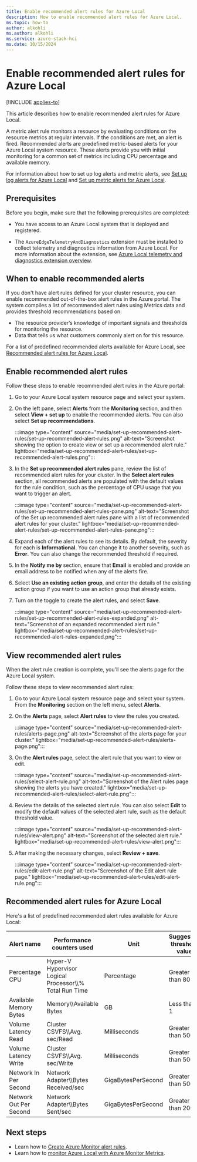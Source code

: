 ```yaml
---
title: Enable recommended alert rules for Azure Local
description: How to enable recommended alert rules for Azure Local.
ms.topic: how-to
author: alkohli
ms.author: alkohli
ms.service: azure-stack-hci
ms.date: 10/15/2024
---
```


# Enable recommended alert rules for Azure Local

[!INCLUDE [applies-to](../../hci/includes/hci-applies-to-23h2.md)]

This article describes how to enable recommended alert rules for Azure Local.

A metric alert rule monitors a resource by evaluating conditions on the resource metrics at regular intervals. If the conditions are met, an alert is fired. Recommended alerts are predefined metric-based alerts for your Azure Local system resource. These alerts provide you with initial monitoring for a common set of metrics including CPU percentage and available memory.

For information about how to set up log alerts and metric alerts, see [Set up log alerts for Azure Local](./setup-system-alerts.md) and [Set up metric alerts for Azure Local](./setup-metric-alerts.md).

## Prerequisites

Before you begin, make sure that the following prerequisites are completed:

- You have access to an Azure Local system that is deployed and registered.

- The `AzureEdgeTelemetryAndDiagnostics` extension must be installed to collect telemetry and diagnostics information from Azure Local. For more information about the extension, see [Azure Local telemetry and diagnostics extension overview](../concepts/telemetry-and-diagnostics-overview.md).

## When to enable recommended alerts

If you don't have alert rules defined for your cluster resource, you can enable recommended out-of-the-box alert rules in the Azure portal. The system compiles a list of recommended alert rules using Metrics data and provides threshold recommendations based on:

- The resource provider’s knowledge of important signals and thresholds for monitoring the resource.
- Data that tells us what customers commonly alert on for this resource.

For a list of predefined recommended alerts available for Azure Local, see [Recommended alert rules for Azure Local](#recommended-alert-rules-for-azure-local).

## Enable recommended alert rules

Follow these steps to enable recommended alert rules in the Azure portal:

1. Go to your Azure Local system resource page and select your system.

1. On the left pane, select **Alerts** from the **Monitoring** section, and then select **View + set up** to enable the recommended alerts. You can also select **Set up recommendations**.

    :::image type="content" source="media/set-up-recommended-alert-rules/set-up-recommended-alert-rules.png" alt-text="Screenshot showing the option to create view or set up a recommended alert rule." lightbox="media/set-up-recommended-alert-rules/set-up-recommended-alert-rules.png":::

1. In the **Set up recommended alert rules** pane, review the list of recommended alert rules for your cluster. In the **Select alert rules** section, all recommended alerts are populated with the default values for the rule condition, such as the percentage of CPU usage that you want to trigger an alert.

    :::image type="content" source="media/set-up-recommended-alert-rules/set-up-recommended-alert-rules-pane.png" alt-text="Screenshot of the Set up recommended alert rules pane with a list of recommended alert rules for your cluster." lightbox="media/set-up-recommended-alert-rules/set-up-recommended-alert-rules-pane.png":::

1. Expand each of the alert rules to see its details. By default, the severity for each is **Informational**. You can change it to another severity, such as **Error**. You can also change the recommended threshold if required.

1. In the **Notify me by** section, ensure that **Email** is enabled and provide an email address to be notified when any of the alerts fire.

1. Select **Use an existing action group**, and enter the details of the existing action group if you want to use an action group that already exists.

1. Turn on the toggle to create the alert rules, and select **Save**.

    :::image type="content" source="media/set-up-recommended-alert-rules/set-up-recommended-alert-rules-expanded.png" alt-text="Screenshot of an expanded recommended alert rule." lightbox="media/set-up-recommended-alert-rules/set-up-recommended-alert-rules-expanded.png":::

## View recommended alert rules

When the alert rule creation is complete, you'll see the alerts page for the Azure Local system.

Follow these steps to view recommended alert rules:

1. Go to your Azure Local system resource page and select your system. From the **Monitoring** section on the left menu, select **Alerts**.

1. On the **Alerts** page, select **Alert rules** to view the rules you created.

    :::image type="content" source="media/set-up-recommended-alert-rules/alerts-page.png" alt-text="Screenshot of the alerts page for your cluster." lightbox="media/set-up-recommended-alert-rules/alerts-page.png":::

1. On the **Alert rules** page, select the alert rule that you want to view or edit.

    :::image type="content" source="media/set-up-recommended-alert-rules/select-alert-rule.png" alt-text="Screenshot of the Alert rules page showing the alerts you have created." lightbox="media/set-up-recommended-alert-rules/select-alert-rule.png":::

1. Review the details of the selected alert rule. You can also select **Edit** to modify the default values of the selected alert rule, such as the default threshold value.

    :::image type="content" source="media/set-up-recommended-alert-rules/view-alert.png" alt-text="Screenshot of the selected alert rule." lightbox="media/set-up-recommended-alert-rules/view-alert.png":::

1. After making the necessary changes, select **Review + save**.

    :::image type="content" source="media/set-up-recommended-alert-rules/edit-alert-rule.png" alt-text="Screenshot of the Edit alert rule page." lightbox="media/set-up-recommended-alert-rules/edit-alert-rule.png":::

## Recommended alert rules for Azure Local

Here's a list of predefined recommended alert rules available for Azure Local:

| Alert name | Performance counters used | Unit | Suggested threshold value |
|--|--|--|--|
| Percentage CPU | Hyper-V Hypervisor Logical Processor\\\\% Total Run Time | Percentage | Greater than 80 |
| Available Memory Bytes | Memory\\\Available Bytes | GB | Less than 1 |
| Volume Latency Read | Cluster CSVFS\\\Avg. sec/Read | Milliseconds | Greater than 500 |
| Volume Latency Write | Cluster CSVFS\\\Avg. sec/Write | Milliseconds | Greater than 500 |
| Network In Per Second | Network Adapter\\\Bytes Received/sec | GigaBytesPerSecond | Greater than 500 |
| Network Out Per Second | Network Adapter\\\Bytes Sent/sec | GigaBytesPerSecond | Greater than 200 |

## Next steps

- Learn how to [Create Azure Monitor alert rules](/azure/azure-monitor/alerts/alerts-create-new-alert-rule).
- Learn how to [monitor Azure Local with Azure Monitor Metrics](./monitor-cluster-with-metrics.md).
